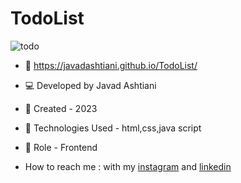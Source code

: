 # TodoList
![todo](https://github.com/javadashtiani/TodoList/assets/134012615/30b0e743-aded-4613-898c-761e547db101)
- 🔗 https://javadashtiani.github.io/TodoList/
- 💻 Developed by Javad Ashtiani
- 📆 Created - 2023
- 🔧 Technologies Used - html,css,java script
- 🧑‍ Role - Frontend

- How to reach me : with my [instagram](https://www.instagram.com/javadashtiani_web/) and [linkedin](https://www.linkedin.com/in/javadashtiani/)
